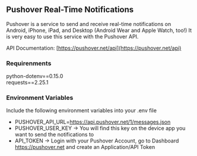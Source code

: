 ## Pushover Real-Time Notifications
Pushover is a service to send and receive real-time notifications on
Android, iPhone, iPad, and Desktop (Android Wear and Apple Watch, too!)
It is very easy to use this service with the Pushover API.
<br />

API Documentation: [https://pushover.net/api](https://pushover.net/api)
<br />

### Requirenments
python-dotenv==0.15.0\
requests==2.25.1
<br />

### Environment Variables
Include the following environment variables into your .env file
  * PUSHOVER_API_URL=https://api.pushover.net/1/messages.json
  * PUSHOVER_USER_KEY -> You will find this key on the device app you want
to send the notifications to
  * API_TOKEN -> Login with your Pushover Account, go to Dashboard
  https://pushover.net and create an Application/API Token